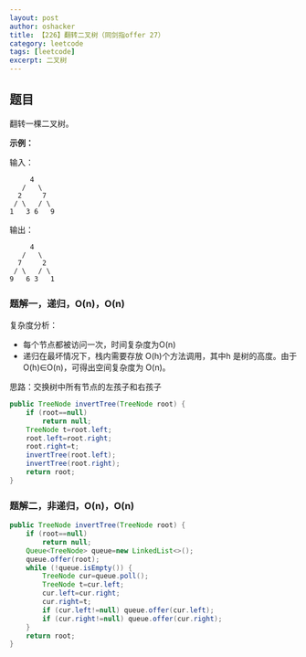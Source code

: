 ```yaml
---
layout: post 
author: oshacker
title: 【226】翻转二叉树（同剑指offer 27）
category: leetcode
tags: [leetcode]
excerpt: 二叉树
---
```



## 题目

翻转一棵二叉树。

**示例：**

输入：
```
     4
   /   \
  2     7
 / \   / \
1   3 6   9
```

输出：
```
     4
   /   \
  7     2
 / \   / \
9   6 3   1
```

### 题解一，递归，O(n)，O(n)

复杂度分析：
+ 每个节点都被访问一次，时间复杂度为O(n)
+ 递归在最坏情况下，栈内需要存放 O(h)个方法调用，其中h 是树的高度。由于O(h)∈O(n)，可得出空间复杂度为 O(n)。

思路：交换树中所有节点的左孩子和右孩子

```java
public TreeNode invertTree(TreeNode root) {
    if (root==null)
        return null;
    TreeNode t=root.left;
    root.left=root.right;
    root.right=t;
    invertTree(root.left);
    invertTree(root.right);
    return root;
}
```

### 题解二，非递归，O(n)，O(n)

```java
public TreeNode invertTree(TreeNode root) {
    if (root==null)
        return null;
    Queue<TreeNode> queue=new LinkedList<>();
    queue.offer(root);
    while (!queue.isEmpty()) {
        TreeNode cur=queue.poll();
        TreeNode t=cur.left;
        cur.left=cur.right;
        cur.right=t;
        if (cur.left!=null) queue.offer(cur.left);
        if (cur.right!=null) queue.offer(cur.right);
    }
    return root;
}
```



